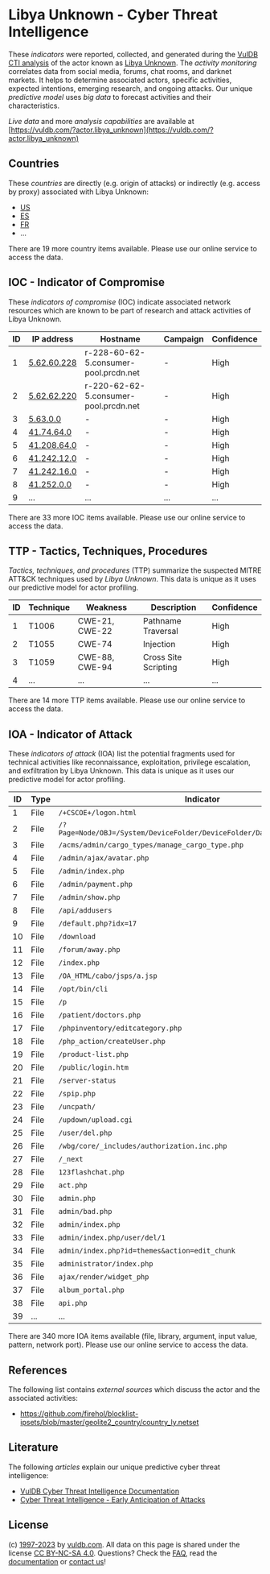 # Libya Unknown - Cyber Threat Intelligence

These _indicators_ were reported, collected, and generated during the [VulDB CTI analysis](https://vuldb.com/?kb.cti) of the actor known as [Libya Unknown](https://vuldb.com/?actor.libya_unknown). The _activity monitoring_ correlates data from social media, forums, chat rooms, and darknet markets. It helps to determine associated actors, specific activities, expected intentions, emerging research, and ongoing attacks. Our unique _predictive model_ uses _big data_ to forecast activities and their characteristics.

_Live data_ and more _analysis capabilities_ are available at [https://vuldb.com/?actor.libya_unknown](https://vuldb.com/?actor.libya_unknown)

## Countries

These _countries_ are directly (e.g. origin of attacks) or indirectly (e.g. access by proxy) associated with Libya Unknown:

* [US](https://vuldb.com/?country.us)
* [ES](https://vuldb.com/?country.es)
* [FR](https://vuldb.com/?country.fr)
* ...

There are 19 more country items available. Please use our online service to access the data.

## IOC - Indicator of Compromise

These _indicators of compromise_ (IOC) indicate associated network resources which are known to be part of research and attack activities of Libya Unknown.

ID | IP address | Hostname | Campaign | Confidence
-- | ---------- | -------- | -------- | ----------
1 | [5.62.60.228](https://vuldb.com/?ip.5.62.60.228) | r-228-60-62-5.consumer-pool.prcdn.net | - | High
2 | [5.62.62.220](https://vuldb.com/?ip.5.62.62.220) | r-220-62-62-5.consumer-pool.prcdn.net | - | High
3 | [5.63.0.0](https://vuldb.com/?ip.5.63.0.0) | - | - | High
4 | [41.74.64.0](https://vuldb.com/?ip.41.74.64.0) | - | - | High
5 | [41.208.64.0](https://vuldb.com/?ip.41.208.64.0) | - | - | High
6 | [41.242.12.0](https://vuldb.com/?ip.41.242.12.0) | - | - | High
7 | [41.242.16.0](https://vuldb.com/?ip.41.242.16.0) | - | - | High
8 | [41.252.0.0](https://vuldb.com/?ip.41.252.0.0) | - | - | High
9 | ... | ... | ... | ...

There are 33 more IOC items available. Please use our online service to access the data.

## TTP - Tactics, Techniques, Procedures

_Tactics, techniques, and procedures_ (TTP) summarize the suspected MITRE ATT&CK techniques used by _Libya Unknown_. This data is unique as it uses our predictive model for actor profiling.

ID | Technique | Weakness | Description | Confidence
-- | --------- | -------- | ----------- | ----------
1 | T1006 | CWE-21, CWE-22 | Pathname Traversal | High
2 | T1055 | CWE-74 | Injection | High
3 | T1059 | CWE-88, CWE-94 | Cross Site Scripting | High
4 | ... | ... | ... | ...

There are 14 more TTP items available. Please use our online service to access the data.

## IOA - Indicator of Attack

These _indicators of attack_ (IOA) list the potential fragments used for technical activities like reconnaissance, exploitation, privilege escalation, and exfiltration by Libya Unknown. This data is unique as it uses our predictive model for actor profiling.

ID | Type | Indicator | Confidence
-- | ---- | --------- | ----------
1 | File | `/+CSCOE+/logon.html` | High
2 | File | `/?Page=Node/OBJ=/System/DeviceFolder/DeviceFolder/DateTime/Action=Submit` | High
3 | File | `/acms/admin/cargo_types/manage_cargo_type.php` | High
4 | File | `/admin/ajax/avatar.php` | High
5 | File | `/admin/index.php` | High
6 | File | `/admin/payment.php` | High
7 | File | `/admin/show.php` | High
8 | File | `/api/addusers` | High
9 | File | `/default.php?idx=17` | High
10 | File | `/download` | Medium
11 | File | `/forum/away.php` | High
12 | File | `/index.php` | Medium
13 | File | `/OA_HTML/cabo/jsps/a.jsp` | High
14 | File | `/opt/bin/cli` | Medium
15 | File | `/p` | Low
16 | File | `/patient/doctors.php` | High
17 | File | `/phpinventory/editcategory.php` | High
18 | File | `/php_action/createUser.php` | High
19 | File | `/product-list.php` | High
20 | File | `/public/login.htm` | High
21 | File | `/server-status` | High
22 | File | `/spip.php` | Medium
23 | File | `/uncpath/` | Medium
24 | File | `/updown/upload.cgi` | High
25 | File | `/user/del.php` | High
26 | File | `/wbg/core/_includes/authorization.inc.php` | High
27 | File | `/_next` | Low
28 | File | `123flashchat.php` | High
29 | File | `act.php` | Low
30 | File | `admin.php` | Medium
31 | File | `admin/bad.php` | High
32 | File | `admin/index.php` | High
33 | File | `admin/index.php/user/del/1` | High
34 | File | `admin/index.php?id=themes&action=edit_chunk` | High
35 | File | `administrator/index.php` | High
36 | File | `ajax/render/widget_php` | High
37 | File | `album_portal.php` | High
38 | File | `api.php` | Low
39 | ... | ... | ...

There are 340 more IOA items available (file, library, argument, input value, pattern, network port). Please use our online service to access the data.

## References

The following list contains _external sources_ which discuss the actor and the associated activities:

* https://github.com/firehol/blocklist-ipsets/blob/master/geolite2_country/country_ly.netset

## Literature

The following _articles_ explain our unique predictive cyber threat intelligence:

* [VulDB Cyber Threat Intelligence Documentation](https://vuldb.com/?kb.cti)
* [Cyber Threat Intelligence - Early Anticipation of Attacks](https://www.scip.ch/en/?labs.20201022)

## License

(c) [1997-2023](https://vuldb.com/?kb.changelog) by [vuldb.com](https://vuldb.com/?kb.about). All data on this page is shared under the license [CC BY-NC-SA 4.0](https://creativecommons.org/licenses/by-nc-sa/4.0/). Questions? Check the [FAQ](https://vuldb.com/?kb.faq), read the [documentation](https://vuldb.com/?kb) or [contact us](https://vuldb.com/?contact)!
